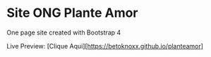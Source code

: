 # Site ONG Plante Amor

One page site created with Bootstrap 4

Live Preview: [Clique Aqui][https://betoknoxx.github.io/planteamor]
